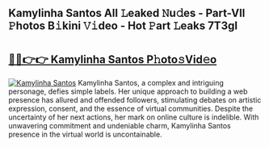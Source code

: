 ## Kamylinha Santos All 𝙻eaked 𝙽u𝚍es - Part-VIl 𝙿hotos B𝚒kini 𝚅𝚒deo - Hot 𝙿art 𝙻eaks 7T3gI

# <h2><a href="http://ld0pfz4.urlbe.top/?page=Kamylinha+Santos">🔗🔗👉👉 Kamylinha Santos P𝚑oto𝚜Vid𝚎o</a></h2>

[![Kamylinha Santos](https://i.imgur.com/eBuTRDB.gif)](http://ld0pfz4.urlbe.top/?page=Kamylinha+Santos)
Kamylinha Santos, a complex and intriguing personage, defies simple labels. Her unique approach to building a web presence has allured and offended followers, stimulating debates on artistic expression, consent, and the essence of virtual communities. Despite the uncertainty of her next actions, her mark on online culture is indelible. With unwavering commitment and undeniable charm, Kamylinha Santos presence in the virtual world is uncontainable.
